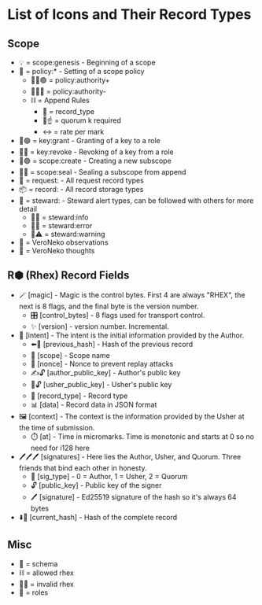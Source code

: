 # List of Icons and Their Record Types

## Scope

-   💡 = scope:genesis - Beginning of a scope
-   📜 = policy:\* - Setting of a scope policy
    -   📜👑🟢 = policy:authority+
    -   📜👑🔴 = policy:authority-
    -   ⛓️ = Append Rules
        -   📄 = record_type
        -   🤝☝️ = quorum k required
        -   ↔️ = rate per mark
-   🔑🟢 = key:grant - Granting of a key to a role
-   🔑🔴 = key:revoke - Revoking of a key from a role
-   🔭🟢 = scope:create - Creating a new subscope
-   🔭🔴 = scope:seal - Sealing a subscope from append
-   📩 = request: - All request record types
-   📦 = record: - All record storage types
-   💩 = steward: - Steward alert types, can be followed with others for more detail
    -   💩🔷 = steward:info
    -   💩❌ = steward:error
    -   💩⚠️ = steward:warning
-   🧠 = VeroNeko observations
-   🧐 = VeroNeko thoughts

## R⬢ (Rhex) Record Fields

-   🪄 [magic] - Magic is the control bytes. First 4 are always "RHEX", the next is 8 flags, and the final byte is the version number.
    -   🎛️ [control_bytes] - 8 flags used for transport control.
    -   ✨ [version] - version number. Incremental.
-   🎯 [intent] - The intent is the initial information provided by the Author.
    -   ⬅️🧬 [previous_hash] - Hash of the previous record
    -   🔭 [scope] - Scope name
    -   🎲 [nonce] - Nonce to prevent replay attacks
    -   ✍️🔓 [author_public_key] - Author's public key
    -   📣🔓 [usher_public_key] - Usher's public key
    -   📄 [record_type] - Record type
    -   📊 [data] - Record data in JSON format
-   🖼️ [context] - The context is the information provided by the Usher at the time of submission.
    -   ⏱️ [at] - Time in micromarks. Time is monotonic and starts at 0 so no need for i128 here
-   🖊️🖊️🖊️ [signatures] - Here lies the Author, Usher, and Quorum. Three friends that bind each other in honesty.
    -   🤘 [sig_type] - 0 = Author, 1 = Usher, 2 = Quorum
    -   🔓 [public_key] - Public key of the signer
    -   🖊️ [signature] - Ed25519 signature of the hash so it's always 64 bytes
-   ⬇️🧬 [current_hash] - Hash of the complete record

## Misc

-   📐 = schema
-   ⛓️ = allowed rhex
-   ⛓️‍💥 = invalid rhex
-   🥐 = roles
